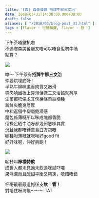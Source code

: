 ```yaml
---
title: '[犇] 森美餐廳 招牌牛柳三文治'
date: 2018-03-31T14:30:00.000+08:00
draft: false
aliases: [ "/2018/03/blog-post_31.html" ]
tags : [flavor - 行膳積腹, flavor - 飲！]
---
```


下午茶唔鋸扒啦  
不過嚟森美餐廳又唔可以唔食佢啲牛喎  
點算？  

![](/images/sammyskitchen.jpg)

嗱～ 下午茶有**招牌牛柳三文治**  
仲要烘埋底呀！  
半熟牛柳味道香肉質又嫩滑  
塊肉响鐵板上算薄但做三文治餡就夠厚  
生菜都唔係求其俾幾條菜絲嗰種  
新鮮爽脆幾層厚  
中和返個牛柳嘅飽滯感  
麵包係薄呀所以咪成塊都香脆  
佢搽足晒牛油呀都幾邪惡㗎其實  
況且我都唔鍾意食白方包嘅  
呢種咁薄嘅就啱啱好good fit  
好好味呀，仲好夠飽！  

![](/images/sammyskitchen1.jpg)

呢杯叫**檸檬特飲**  
成世人都未見過未飲過咪試吓囉  
果味濃而且酸甜平衡又夠凍，唔錯唔錯  
  
杯嘢最最最遺憾係支**飲！管！**  
對唔住呀海龜～～～ TAT
